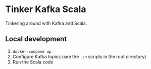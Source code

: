 # Tinker Kafka Scala

Tinkering around with Kafka and Scala.

## Local development

1. `docker-compose up`
1. Configure Kafka topics (see the `.sh` scripts in the root directory)
1. Run the Scala code
